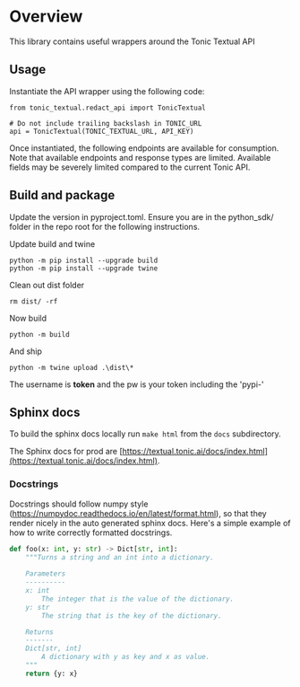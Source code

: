 # Overview
This library contains useful wrappers around the Tonic Textual API

## Usage

Instantiate the API wrapper using the following code:

```
from tonic_textual.redact_api import TonicTextual

# Do not include trailing backslash in TONIC_URL
api = TonicTextual(TONIC_TEXTUAL_URL, API_KEY)
```

Once instantiated, the following endpoints are available for consumption. Note that available endpoints and response types are limited. Available fields may be severely limited compared to the current Tonic API.

## Build and package

Update the version in pyproject.toml.  Ensure you are in the python_sdk/ folder in the repo root for the following instructions.

Update build and twine

```
python -m pip install --upgrade build
python -m pip install --upgrade twine
```

Clean out dist folder

```
rm dist/ -rf
```

Now build

```
python -m build
```

And ship

```
python -m twine upload .\dist\*
```

The username is __token__ and the pw is your token including the 'pypi-'

## Sphinx docs

To build the sphinx docs locally run `make html` from the `docs` subdirectory.

The Sphinx docs for prod are [https://textual.tonic.ai/docs/index.html](https://textual.tonic.ai/docs/index.html).

### Docstrings

Docstrings should follow numpy style (https://numpydoc.readthedocs.io/en/latest/format.html), so that they render nicely in the auto generated sphinx docs.
Here's a simple example of how to write correctly formatted docstrings.
```python
def foo(x: int, y: str) -> Dict[str, int]:
    """Turns a string and an int into a dictionary.
    
    Parameters
    ----------
    x: int
        The integer that is the value of the dictionary.
    y: str
        The string that is the key of the dictionary.

    Returns
    -------
    Dict[str, int]
        A dictionary with y as key and x as value.
    """
    return {y: x}
```
